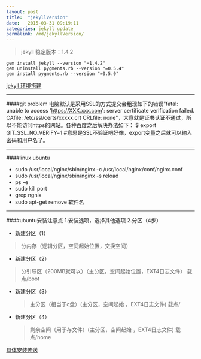 ```yaml
---
layout: post
title:  "jekyllVersion"
date:   2015-03-31 09:19:11
categories: jekyll update
permalink: /md/jekyllVersion/
---
```

>jekyll 稳定版本：1.4.2

```
gem install jekyll --version "=1.4.2"
gem uninstall pygments.rb --version "=0.5.4"
gem install pygments.rb --version "=0.5.0"
```


[jekyll-gh]:https://github.com/mojombo/jekyll
[jekyll]: http://jekyllrb.com
[jekyll 环境搭建](http://poly.emptystack.net/docs/installation/)

---
####git problem
电脑默认是采用SSL的方式提交会粗现如下的错误"fatal: unable to access 'https://XXX.xxx.com': server certificate verification failed. CAfile: /etc/ssl/certs/xxxxx.crt CRLfile: none"，大意就是证书认证不通过，所以不能访问https的网站。各种百度之后解决办法如下：
$ export GIT_SSL_NO_VERIFY=1 #意思是SSL不验证吧好像，export变量之后就可以输入密码和用户名了。

---
####linux ubuntu
- sudo /usr/local/nginx/sbin/nginx -c /usr/local/nginx/conf/nginx.conf
- sudo /usr/local/nginx/sbin/nginx -s reload
- ps -e
- sudo kill port
- grep ngnix
-  sudo apt-get remove 软件名

---

####ubuntu安装注意点
1.安装选项，选择其他选项
2.分区（4步）

- 新建分区（1）
 > 分内存（逻辑分区，空间起始位置，交换空间）
 
- 新建分区（2）

 > 分引导区（200MB就可以）（主分区，空间起始位置，EXT4日志文件）
 > 载点/boot
 
- 新建分区（3）

	> 主分区（相当于c盘）(主分区，空间起始 ，EXT4日志文件)
	> 载点/

- 新建分区（4）

	> 剩余空间（用于存文件）(主分区，空间起始 ，EXT4日志文件)
	> 载点/home
	
[具体安装传送](http://jingyan.baidu.com/article/76a7e409bea83efc3b6e1507.html)

